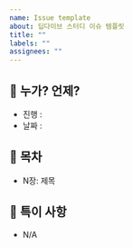 ```yaml
---
name: Issue template
about: 딥다이브 스터디 이슈 템플릿
title: ""
labels: ""
assignees: ""
---
```


## :pushpin: 누가? 언제?

- 진행 :
- 날짜 : <!-- MM.dd -->

## :bookmark: 목차

- N장: 제목

## :thought_balloon: 특이 사항

- N/A
